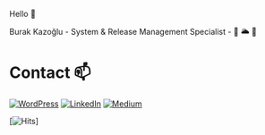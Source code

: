 Hello 👋

Burak Kazoğlu - System & Release Management Specialist - 🐧 🌥 🐳

<h1>Contact 📫</h1>

[![WordPress](https://img.shields.io/badge/WordPress-%23117AC9.svg?style=for-the-badge&logo=WordPress&logoColor=white)](https://btrehberi.com) [![LinkedIn](https://img.shields.io/badge/linkedin-%230077B5.svg?style=for-the-badge&logo=linkedin&logoColor=white)](https://tr.linkedin.com/in/burakkazoglu) [![Medium](https://img.shields.io/badge/Medium-%23000000.svg?style=for-the-badge&logo=Medium&logoColor=white)](https://medium.com/@burakkazoglu)

[![Hits](https://hits.seeyoufarm.com/api/count/incr/badge.svg?url=https%3A%2F%2Fgithub.com%2Fburakkazoglu&count_bg=%2379C83D&title_bg=%23555555&icon=&icon_color=%23E7E7E7&title=hits&edge_flat=false)]


